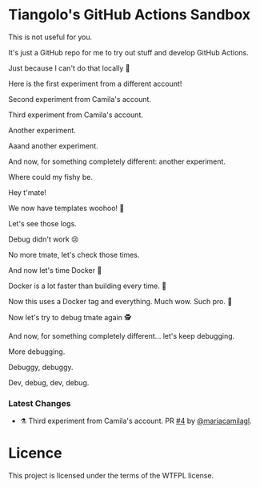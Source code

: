 # Tiangolo's GitHub Actions Sandbox

This is not useful for you.

It's just a GitHub repo for me to try out stuff and develop GitHub Actions.

Just because I can't do that locally 🤷


Here is the first experiment from a different account!

Second experiment from Camila's account.

Third experiment from Camila's account.

Another experiment.

Aaand another experiment.

And now, for something completely different: another experiment.

Where could my fishy be.

Hey t'mate!

We now have templates woohoo! 🎉

Let's see those logs.

Debug didn't work 😢

No more tmate, let's check those times.

And now let's time Docker 🐋

Docker is a lot faster than building every time. 🎉

Now this uses a Docker tag and everything. Much wow. Such pro. 🐶

Now let's try to debug tmate again 🕵️

And now, for something completely different... let's keep debugging.

More debugging.

Debuggy, debuggy.

Dev, debug, dev, debug.

### Latest Changes

* ⚗ Third experiment from Camila's account. PR [#4](https://github.com/tiangolo/github-actions-sandbox/pull/4) by [@mariacamilagl](https://github.com/mariacamilagl).

# Licence

This project is licensed under the terms of the WTFPL license.
